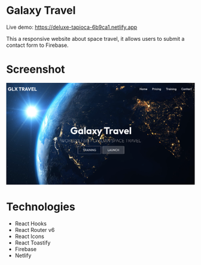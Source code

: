 # Galaxy Travel

Live demo: https://deluxe-tapioca-6b9ca1.netlify.app

This a responsive website about space travel, it allows users to submit a contact form to Firebase.

# Screenshot

![](src/assets/main-page.png)

# Technologies

- React Hooks
- React Router v6
- React Icons
- React Toastify
- Firebase
- Netlify
